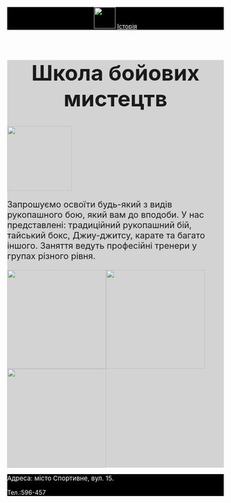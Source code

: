 <html>
   <header style="background-color:black">
    <img src="/uploads/2020/10/boxing-1293088_640_0_1602494675.png" height="50px"/>
    <a href="https://uk.wikipedia.org/wiki/%D0%91%D0%BE%D0%B9%D0%BE%D0%B2%D1%96_%D0%BC%D0%B8%D1%81%D1%82%D0%B5%D1%86%D1%82%D0%B2%D0%B0"
    style="color:white">Історія</a>
    </header>
    <main style="background-color:lightgray"> 
    <h1 style="font-size:50px;background-color:lightgray; text-align:center">Школа бойових мистецтв</h1>
    <img src="/uploads/2020/10/thai-boxing-297023_1280_0_1602496230.png" height="150"/>
    <p style="font-size:20px">Запрошуємо освоїти будь-який з видів рукопашного бою, який вам до вподоби. У нас представлені: традиційний рукопашний бій, тайський бокс, Джиу-джитсу, карате та багато іншого. Заняття ведуть професійні тренери у групах різного рівня.</p>
    <img src="/uploads/2020/10/karate-4575114_640_0_1602523338.png" height="230px"/><img src="/uploads/2020/10/punching-bag_0_1602525500.png" height="230px"/><img src="/uploads/2020/10/boxing-ring_0_1602525156.png" height="230px"/>
    </main>
    <footer style="background-color:black;color:white;">
    <p style="font-size:15px"> Адреса: місто Спортивне, вул. 15.</p>
    <p>Тел.:596-457</p>
    </footer>
</html>
